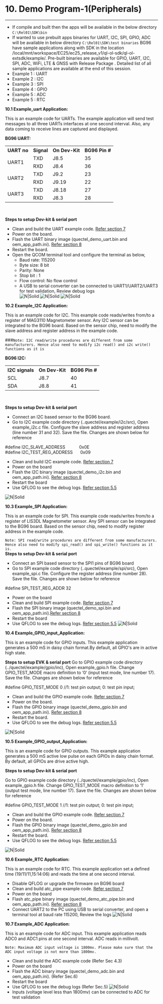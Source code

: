 
# 10. Demo Program-1(Peripherals)

------------
- If compile and built then the apps will be available in the below directory
`C:\Rel01\SDK\bin`
- If wanted to use prebuilt apps binaries for UART, I2C, SPI, GPIO, ADC will be available in below directory
`C:\Rel01\SDK\test binaries`
BG96 have sample applications along with SDK in the location /local/mnt/workspace/EC25/ec25_release_v1/ql-ol-sdk/ql-ol-extsdk/example/. Pre-built binaries are available for GPIO, UART, I2C, SPI, ADC, WiFi, LTE & GNSS with Release Package . Detailed list of all sample applications are available at the end of this session.
- Example 1 : UART
- Example 2 : I2C
- Example 3 : SPI
- Example 4 : GPIO
- Example 5 : ADC
- Example 5 : RTC

__10.1 Example&#95;uart Application:__

This is an example code for UARTs. The example application will send test messages to all three UARTs interfaces at one second interval. Also, any data coming to receive lines are captured and displayed. 

__BG96 UART:__
<table class="pinout">
<tr><th>UART no</th><th>Signal</th><th>On Dev-Kit</th><th>BG96 Pin #</th></tr>
<tr><td rowspan="2">UART1</td><td>TXD</td><td>J8.5</td><td>35</td></tr>
<tr><td>RXD</td><td>J8.4</td><td>36</td></tr>
<tr><td rowspan="2">UART2</td><td>TXD</td><td>J9.2</td><td>23</td></tr>
<tr><td>RXD</td><td>J9.19</td><td>22</td></tr>
<tr><td rowspan="2">UART3<td>TXD</td><td>J8.18</td><td>27</td></tr>
<tr><td>RXD</td><td>J8.3</td><td>28</td></tr>
</table><br>

__Steps to setup Dev-kit & serial port__
- Clean and build the UART example code. <a href="#" target="_blank" onclick="LoadPage(7);return false;">Refer section 7</a>
- Power on the board.
- Flash the UART binary image (quectel&#95;demo&#95;uart.bin and oem&#95;app&#95;path.ini). <a href="#" target="_blank" onclick="LoadPage(8);return false;">Refer section 8</a>
- Restart the board.
- Open the QCOM terminal tool and configure the terminal as below,
    - Baud rate: 115200
    - Byte size: 8 bit
     - Parity: None
     - Stop bit : 1
     - Flow control: No flow control
     - A USB to serial converter can be connected to UART1/UART2/UART3 for test validation, Review debug logs<br>
     ![N|Solid](../pics/BG96/UART1.jpg)
     ![N|Solid](../pics/BG96/UART2.jpg)
     ![N|Solid](../pics/BG96/UART3.jpg)

__10.2 Example&#95;I2C Application:__

This is an example code for I2C. This example code reads/writes from/to a register of MAG3110 Magnetometer sensor. Any I2C sensor can be integrated to the BG96 board. Based on the sensor chip, need to modify the slave address and register address in the example code. 

###`Note: I2C read/write procedures are different from some manufacturers. Hence also need to modify i2c read() and i2c write() functions as it is`

__BG96 I2C:__
<table class="pinout">
<tr><th>I2C signals</th><th>On Dev-Kit</th><th>BG96 Pin #</th></tr>
<tr><td>SCL</td><td>J8.7</td><td>40</td></tr>
<tr><td>SDA</td><td>J8.8</td><td>41</td></tr>
</table><br>

__Steps to setup Dev-kit & serial port__
- Connect an I2C based sensor to the BG96 board. 
- Go to I2C example code directory (..quectel/example/i2c/src), Open example&#95;i2c.c file. Configure the slave address and register address (line number 31 and 32). Save the file. Changes are shown below for reference

&#35;define I2C&#95;SLAVE&#95;ADDRESS			        &ensp;&ensp;&ensp;&ensp;&ensp;&ensp;0x0E<br>
&#35;define I2C&#95;TEST&#95;REG&#95;ADDRESS			 &ensp;&ensp;&ensp;0x09 
- Clean and build I2C example code. <a href="#" target="_blank" onclick="LoadPage(7);return false;">Refer section 7</a>
- Power on the board
- Flash the I2C binary image (quectel&#95;demo&#95;i2c.bin and oem&#95;app&#95;path.ini). <a href="#" target="_blank" onclick="LoadPage(8);return false;">Refer section 8</a>
- Restart the board
- Use QFLOG to see the debug logs. <a href="#Compilation%20Instructions"><a href="#" target="_blank" onclick="LoadPage(7);return false;">Refer section 5.5</a>

![N|Solid](../pics/BG96/bg96-i2c.jpg)

__10.3 Example&#95;SPI Application:__

This is an example code for SPI. This example code reads/writes from/to a register of LIS3DL Magnetometer sensor. 
Any SPI sensor can be integrated to the BG96 board. Based on the sensor chip, need to modify register address in the example code. 

`Note: SPI read/write procedures are different from some manufacturers. Hence also need to modify spi_read() and spi_write() functions as it is.`<br>
__Steps to setup Dev-kit & serial port__
- Connect an SPI based sensor to the SPI1 pins of BG96 board
- Go to SPI example code directory (..quectel/example/spi/src), Open example&#95;spi.c file. Configure the register address (line number 28). Save the file. Changes are shown below for reference

&#35;define SPI&#95;TEST&#95;REG&#95;ADDR				32

- Power on the board
- Clean and build SPI example code. <a href="#" target="_blank" onclick="LoadPage(7);return false;">Refer section 7</a>
- Flash the SPI binary image (quectel&#95;demo&#95;spi.bin and oem&#95;app&#95;path.ini).<a href="#" target="_blank" onclick="LoadPage(8);return false;">Refer section 8</a>
- Restart the board
- Use QFLOG to see the debug logs. <a href="#Compilation%20Instructions"><a href="#" target="_blank" onclick="LoadPage(7);return false;">Refer section 5.5</a>
![N|Solid](../pics/BG96/bg96-spi.jpg)


__10.4 Example&#95;GPIO&#95;input&#95;Application:__

This is an example code for GPIO inputs. This example application generates a 500 mS in daisy chain format.By default, all GPIO's are in active high state.

__Steps to setup EVK & serial port__
Go to GPIO example code directory (../quectel/example/gpio/inc), Open example&#95;gpio.h file. Change GPIO&#95;TEST&#95;MODE macro definition to ‘0’ (input test mode, line number 17). Save the file. Changes are shown below for reference

 &#35;define GPIO&#95;TEST&#95;MODE   0	//1: test pin output; 0: test pin input;
- Clean and build the GPIO example code. <a href="#" target="_blank" onclick="LoadPage(7);return false;">Refer section 7</a>
- Power on the board.
- Flash the GPIO binary image (quectel&#95;demo&#95;gpio.bin and oem&#95;app&#95;path.ini). <a href="#" target="_blank" onclick="LoadPage(8);return false;">Refer section 8</a>
- Restart the board.
- Use QFLOG to see the debug logs. <a href="#Compilation%20Instructions"><a href="#" target="_blank" onclick="LoadPage(6);return false;">Refer section 5.5</a>

![N|Solid](../pics/BG96/bg96-gpio-i.jpg)


__10.5 Example&#95;GPIO&#95;output&#95;Application:__

This is an example code for GPIO outputs. This example application generates a 500 mS active low pulse on each GPIOs in daisy chain format. By default, all GPIOs are drive active high.

__Steps to setup Dev-kit & serial port__

Go to GPIO example code directory (../quectel/example/gpio/inc), Open example&#95;gpio.h file. Change GPIO&#95;TEST&#95;MODE macro definition to ‘1’ (output test mode, line number 17). Save the file. Changes are shown below for reference

 &#35;define GPIO&#95;TEST&#95;MODE   1	//1: test pin output; 0: test pin input;
- Clean and build the GPIO example code. <a href="#" target="_blank" onclick="LoadPage(7);return false;">Refer section 7</a>
- Power on the board.
- Flash the GPIO binary image (quectel&#95;demo&#95;gpio.bin and oem&#95;app&#95;path.ini). <a href="#" target="_blank" onclick="LoadPage(8);return false;">Refer section 8</a>
- Restart the board.
- Use QFLOG to see the debug logs. <a href="#Compilation%20Instructions"><a href="#" target="_blank" onclick="LoadPage(7);return false;">Refer section 5.5</a>

![N|Solid](../pics/BG96/bg96-gpio-o.jpg)


__10.6 Example&#95;RTC Application:__

This is an example code for RTC. This example application set a defined time (19/11/11,15:14:06) and reads the time at one second interval.

-  Disable QFLOG or upgrade the firmware on BG96 board 
-  Clean and build atc&#95;pipe example code. <a href="#" target="_blank" onclick="LoadPage(7);return false;">Refer section 7</a>
-  Power on the board
-  Flash atc&#95;pipe binary image (quectel&#95;demo&#95;atc&#95;pipe.bin and oem&#95;app&#95;path.ini). <a href="#" target="_blank" onclick="LoadPage(8);return false;">Refer section 8</a>
- Connect UART2 to the PC using USB to serial converter, and open a terminal tool at baud rate 115200, Review the logs
![N|Solid](../pics/BG96/bg96-rtc.jpg)

__10.7 Example&#95;ADC Application:__

This is an example code for ADC input.  This example application reads ADC0 and ADC1 pins at one second interval. ADC reads in millivolt. 

`Note: Maximum ADC input voltage is 1800mv. Please make sure that the ADC input voltage is not more than 1800mv.`

- Clean and build the ADC example code (Refer Sec 4.3)
- Power on the board
- Flash the ADC binary image (quectel_demo_adc.bin and oem_app_path.ini). (Refer Sec.6)
- Restart the board
- Use QFLOG to see the debug logs (Refer Sec.5)
![N|Solid](../pics/BG96/bg96-adc.jpg)
- Inputs (voltage level less than 1800mv) can be connected to ADC for test validation
